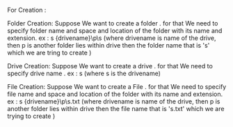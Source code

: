 For Creation :


Folder Creation:
Suppose We want to create a folder . for that We need to specify folder name and space and location of the folder with its name and extension.
ex : s {drivename}\p\s (where drivename is name of the drive,  then p is another folder lies within drive then the folder name that is 's' which we are tring to create )

Drive Creation:
Suppose We want to create a drive . for that We need to specify drive name .
ex : s  (where s is the drivename)

File Creation:
Suppose We want to create a File . for that We need to specify file name and space and location of the folder with its name and extension.
ex : s {drivename}\p\s.txt (where drivename is name of the drive,  then p is another folder lies within drive then the file name that is 's.txt' which we are trying to create )
